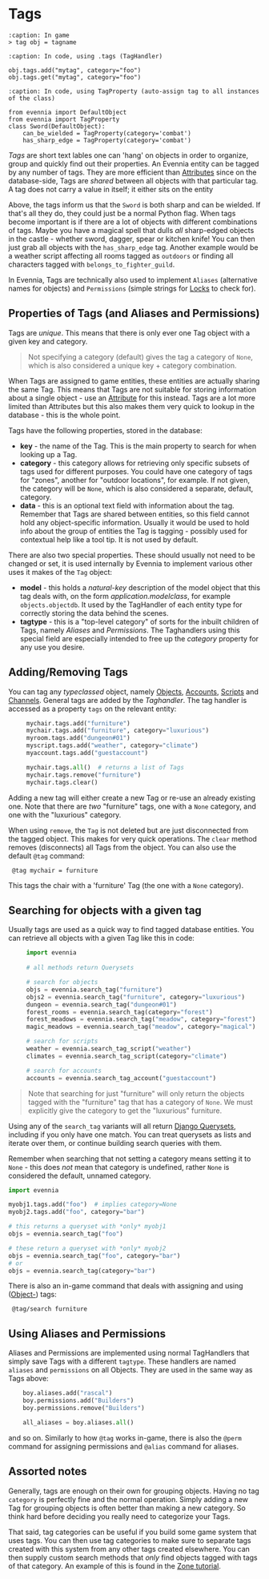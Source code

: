 # Tags

```{code-block}
:caption: In game 
> tag obj = tagname
```
```{code-block} python 
:caption: In code, using .tags (TagHandler)

obj.tags.add("mytag", category="foo")
obj.tags.get("mytag", category="foo")
```

```{code-block} python
:caption: In code, using TagProperty (auto-assign tag to all instances of the class)

from evennia import DefaultObject
from evennia import TagProperty
class Sword(DefaultObject): 
    can_be_wielded = TagProperty(category='combat')
    has_sharp_edge = TagProperty(category='combat')

```

_Tags_ are short text lables one can 'hang' on objects in order to organize, group and quickly find out their properties. An Evennia entity can be tagged by any number of tags. They are more efficient than [Attributes](Attributes) since on the database-side, Tags are _shared_ between all objects with that particular tag. A tag does not carry a value in itself; it either sits on the entity 

Above, the tags inform us that the `Sword` is both sharp and can be wielded. If that's all they do, they could just be a normal Python flag. When tags become important is if there are a lot of objects with different combinations of tags. Maybe you have a magical spell that dulls _all_ sharp-edged objects in the castle - whether sword, dagger, spear or kitchen knife! You can then just grab all objects with the `has_sharp_edge` tag. 
Another example would be a weather script affecting all rooms tagged as `outdoors` or finding all characters tagged with `belongs_to_fighter_guild`. 

In Evennia, Tags are technically also used to implement `Aliases` (alternative names for objects) and `Permissions` (simple strings for [Locks](./Locks.md) to check for).


## Properties of Tags (and Aliases and Permissions)

Tags are *unique*. This means that there is only ever one Tag object with a given key and category.

> Not specifying a category (default) gives the tag a category of `None`, which is also considered a
unique key + category combination.

When Tags are assigned to game entities, these entities are actually sharing the same Tag. This
means that Tags are not suitable for storing information about a single object - use an
[Attribute](./Attributes.md) for this instead. Tags are a lot more limited than Attributes but this also
makes them very quick to lookup in the database - this is the whole point.

Tags have the following properties, stored in the database:

- **key** - the name of the Tag. This is the main property to search for when looking up a Tag.
- **category** - this category allows for retrieving only specific subsets of tags used for
different purposes. You could have one category of tags for "zones", another for "outdoor
locations", for example. If not given, the category will be `None`, which is also considered a
separate, default, category.
- **data** - this is an optional text field with information about the tag. Remember that Tags are
shared between entities, so this field cannot hold any object-specific information. Usually it would
be used to hold info about the group of entities the Tag is tagging - possibly used for contextual
help like a tool tip. It is not used by default.

There are also two special properties. These should usually not need to be changed or set, it is
used internally by Evennia to implement various other uses it makes of the `Tag` object:
- **model** - this holds a *natural-key* description of the model object that this tag deals with,
on the form *application.modelclass*, for example `objects.objectdb`. It used by the TagHandler of
each entity type for correctly storing the data behind the  scenes.
- **tagtype** - this is a "top-level category" of sorts for the inbuilt children of Tags, namely
*Aliases* and *Permissions*. The Taghandlers using this special field are especially intended to
free up the *category* property for any use you desire.

## Adding/Removing Tags

You can tag any *typeclassed* object, namely [Objects](./Objects.md), [Accounts](./Accounts.md),
[Scripts](./Scripts.md) and [Channels](./Channels.md). General tags are added by the *Taghandler*.  The
tag handler is accessed as a property `tags` on the relevant entity:

```python
     mychair.tags.add("furniture")
     mychair.tags.add("furniture", category="luxurious")
     myroom.tags.add("dungeon#01")
     myscript.tags.add("weather", category="climate")
     myaccount.tags.add("guestaccount")

     mychair.tags.all()  # returns a list of Tags
     mychair.tags.remove("furniture") 
     mychair.tags.clear()    
```

Adding a new tag will either create a new Tag or re-use an already existing one. Note that there are
_two_ "furniture" tags, one with a `None` category, and one with the "luxurious" category.

When using `remove`, the `Tag` is not deleted but are just disconnected from the tagged object. This
makes for very quick operations. The `clear` method removes (disconnects) all Tags from the object.
You can also use the default `@tag` command:

     @tag mychair = furniture

This tags the chair with a 'furniture' Tag (the one with a `None` category). 

## Searching for objects with a given tag

Usually tags are used as a quick way to find tagged database entities. You can retrieve all objects
with a given Tag like this in code:

```python
     import evennia
     
     # all methods return Querysets

     # search for objects 
     objs = evennia.search_tag("furniture")
     objs2 = evennia.search_tag("furniture", category="luxurious")
     dungeon = evennia.search_tag("dungeon#01")
     forest_rooms = evennia.search_tag(category="forest") 
     forest_meadows = evennia.search_tag("meadow", category="forest")
     magic_meadows = evennia.search_tag("meadow", category="magical")

     # search for scripts
     weather = evennia.search_tag_script("weather")
     climates = evennia.search_tag_script(category="climate")

     # search for accounts
     accounts = evennia.search_tag_account("guestaccount")          
```

> Note that searching for just "furniture" will only return the objects tagged with the "furniture"
tag that
has a category of `None`. We must explicitly give the category to get the "luxurious" furniture. 

Using any of the `search_tag` variants will all return [Django
Querysets](https://docs.djangoproject.com/en/2.1/ref/models/querysets/), including if you only have
one match. You can treat querysets as lists and iterate over them, or continue building search
queries with them.

Remember when searching that not setting a category means setting it to `None` - this does *not*
mean that category is undefined, rather `None` is considered the default, unnamed category.

```python
import evennia 

myobj1.tags.add("foo")  # implies category=None
myobj2.tags.add("foo", category="bar")

# this returns a queryset with *only* myobj1 
objs = evennia.search_tag("foo")

# these return a queryset with *only* myobj2
objs = evennia.search_tag("foo", category="bar")
# or
objs = evennia.search_tag(category="bar")

```



There is also an in-game command that deals with assigning and using ([Object-](./Objects.md)) tags:

     @tag/search furniture

## Using Aliases and Permissions

Aliases and Permissions are implemented using normal TagHandlers that simply save Tags with a
different `tagtype`. These handlers are named `aliases` and `permissions` on all Objects. They are
used in the same way as Tags above:

```python
    boy.aliases.add("rascal")
    boy.permissions.add("Builders")
    boy.permissions.remove("Builders")

    all_aliases = boy.aliases.all()
```

and so on. Similarly to how `@tag` works in-game, there is also the `@perm` command for assigning
permissions and `@alias` command for aliases.

## Assorted notes

Generally, tags are enough on their own for grouping objects. Having no tag `category` is perfectly
fine and the normal operation. Simply adding a new Tag for grouping objects is often better than
making a new category. So think hard before deciding you really need to categorize your Tags.

That said, tag categories can be useful if you build some game system that uses tags. You can then
use tag categories to make sure to separate tags created with this system from any other tags
created elsewhere. You can then supply custom search methods that *only* find objects tagged with
tags of that category. An example of this
is found in the [Zone tutorial](../Concepts/Zones.md). 
